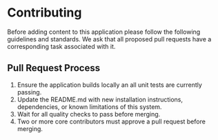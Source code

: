 # Contributing

Before adding content to this application please follow the following
guidelines and standards. We ask that all proposed pull requests have a
corresponding task associated with it.

## Pull Request Process
1. Ensure the application builds locally an all unit tests are currently
passing.
2. Update the README.md with new installation instructions, dependencies,
or known limitations of this system.
3. Wait for all quality checks to pass before merging.
4. Two or more core contributors must approve a pull request before merging.